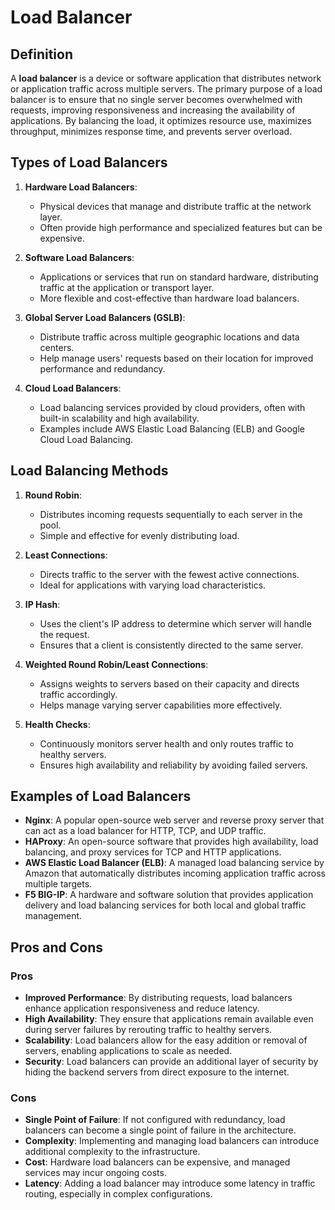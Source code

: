 # Load Balancer

## Definition
A **load balancer** is a device or software application that distributes network or application traffic across multiple servers. The primary purpose of a load balancer is to ensure that no single server becomes overwhelmed with requests, improving responsiveness and increasing the availability of applications. By balancing the load, it optimizes resource use, maximizes throughput, minimizes response time, and prevents server overload.

## Types of Load Balancers
1. **Hardware Load Balancers**:
   - Physical devices that manage and distribute traffic at the network layer.
   - Often provide high performance and specialized features but can be expensive.

2. **Software Load Balancers**:
   - Applications or services that run on standard hardware, distributing traffic at the application or transport layer.
   - More flexible and cost-effective than hardware load balancers.

3. **Global Server Load Balancers (GSLB)**:
   - Distribute traffic across multiple geographic locations and data centers.
   - Help manage users' requests based on their location for improved performance and redundancy.

4. **Cloud Load Balancers**:
   - Load balancing services provided by cloud providers, often with built-in scalability and high availability.
   - Examples include AWS Elastic Load Balancing (ELB) and Google Cloud Load Balancing.

## Load Balancing Methods
1. **Round Robin**:
   - Distributes incoming requests sequentially to each server in the pool.
   - Simple and effective for evenly distributing load.

2. **Least Connections**:
   - Directs traffic to the server with the fewest active connections.
   - Ideal for applications with varying load characteristics.

3. **IP Hash**:
   - Uses the client's IP address to determine which server will handle the request.
   - Ensures that a client is consistently directed to the same server.

4. **Weighted Round Robin/Least Connections**:
   - Assigns weights to servers based on their capacity and directs traffic accordingly.
   - Helps manage varying server capabilities more effectively.

5. **Health Checks**:
   - Continuously monitors server health and only routes traffic to healthy servers.
   - Ensures high availability and reliability by avoiding failed servers.

## Examples of Load Balancers
- **Nginx**: A popular open-source web server and reverse proxy server that can act as a load balancer for HTTP, TCP, and UDP traffic.
- **HAProxy**: An open-source software that provides high availability, load balancing, and proxy services for TCP and HTTP applications.
- **AWS Elastic Load Balancer (ELB)**: A managed load balancing service by Amazon that automatically distributes incoming application traffic across multiple targets.
- **F5 BIG-IP**: A hardware and software solution that provides application delivery and load balancing services for both local and global traffic management.

## Pros and Cons

### Pros
- **Improved Performance**: By distributing requests, load balancers enhance application responsiveness and reduce latency.
- **High Availability**: They ensure that applications remain available even during server failures by rerouting traffic to healthy servers.
- **Scalability**: Load balancers allow for the easy addition or removal of servers, enabling applications to scale as needed.
- **Security**: Load balancers can provide an additional layer of security by hiding the backend servers from direct exposure to the internet.

### Cons
- **Single Point of Failure**: If not configured with redundancy, load balancers can become a single point of failure in the architecture.
- **Complexity**: Implementing and managing load balancers can introduce additional complexity to the infrastructure.
- **Cost**: Hardware load balancers can be expensive, and managed services may incur ongoing costs.
- **Latency**: Adding a load balancer may introduce some latency in traffic routing, especially in complex configurations.

